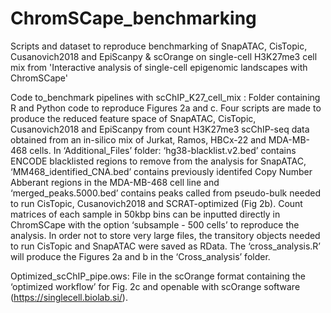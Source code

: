 # ChromSCape_benchmarking

Scripts and dataset to reproduce benchmarking of SnapATAC, CisTopic, Cusanovich2018 and EpiScanpy &amp; scOrange on single-cell H3K27me3 cell mix from 'Interactive analysis of single-cell epigenomic landscapes with ChromSCape' 

Code to_benchmark pipelines with scChIP_K27_cell_mix : Folder containing R and Python code to reproduce Figures 2a and c. Four scripts are made to produce the reduced feature space of SnapATAC, CisTopic, Cusanovich2018 and EpiScanpy from count H3K27me3 scChIP-seq data obtained from an in-silico mix of Jurkat, Ramos, HBCx-22 and MDA-MB-468  cells. In ‘Additional_Files’ folder: ‘hg38-blacklist.v2.bed’ contains ENCODE blacklisted regions to remove from the analysis for SnapATAC, ‘MM468_identified_CNA.bed’ contains previously identifed Copy Number Abberant regions in the MDA-MB-468 cell line and ‘merged_peaks.5000.bed’ contains peaks called from pseudo-bulk needed to run CisTopic, Cusanovich2018 and SCRAT-optimized (Fig 2b). Count matrices of each sample in 50kbp bins can be inputted directly in ChromSCape with the option ‘subsample - 500 cells’ to reproduce the analysis. In order not to store very large files, the transitory objects needed to run CisTopic and SnapATAC were saved as RData.  The ‘cross_analysis.R’ will produce the Figures 2a and b in the ‘Cross_analysis’ folder.

Optimized_scChIP_pipe.ows: File in the scOrange format containing the ‘optimized workflow’ for Fig. 2c and openable with scOrange software (https://singlecell.biolab.si/).
